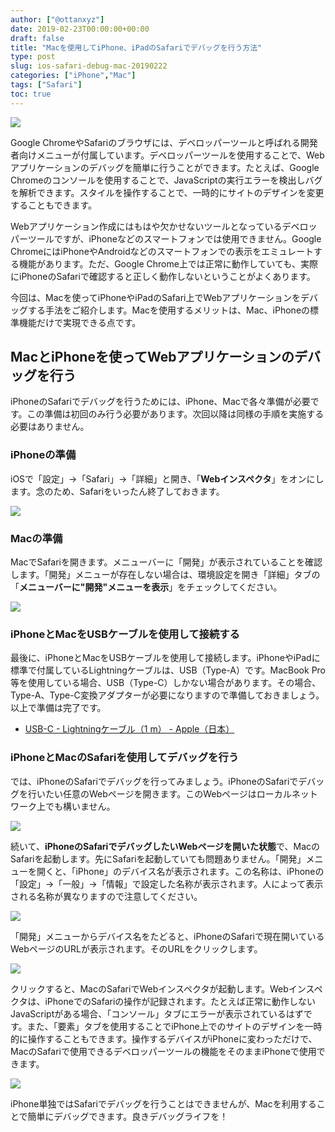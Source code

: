 ```yaml
---
author: ["@ottanxyz"]
date: 2019-02-23T00:00:00+00:00
draft: false
title: "Macを使用してiPhone、iPadのSafariでデバッグを行う方法"
type: post
slug: ios-safari-debug-mac-20190222
categories: ["iPhone","Mac"]
tags: ["Safari"]
toc: true
---
```


![](/uploads/2019/02/190222-f3634302e6a7067.jpg)

Google ChromeやSafariのブラウザには、デベロッパーツールと呼ばれる開発者向けメニューが付属しています。デベロッパーツールを使用することで、Webアプリケーションのデバッグを簡単に行うことができます。たとえば、Google Chromeのコンソールを使用することで、JavaScriptの実行エラーを検出しバグを解析できます。スタイルを操作することで、一時的にサイトのデザインを変更することもできます。

Webアプリケーション作成にはもはや欠かせないツールとなっているデベロッパーツールですが、iPhoneなどのスマートフォンでは使用できません。Google ChromeにはiPhoneやAndroidなどのスマートフォンでの表示をエミュレートする機能があります。ただ、Google Chrome上では正常に動作していても、実際にiPhoneのSafariで確認すると正しく動作しないということがよくあります。

今回は、Macを使ってiPhoneやiPadのSafari上でWebアプリケーションをデバッグする手法をご紹介します。Macを使用するメリットは、Mac、iPhoneの標準機能だけで実現できる点です。

## MacとiPhoneを使ってWebアプリケーションのデバッグを行う

iPhoneのSafariでデバッグを行うためには、iPhone、Macで各々準備が必要です。この準備は初回のみ行う必要があります。次回以降は同様の手順を実施する必要はありません。

### iPhoneの準備

iOSで「設定」→「Safari」→「詳細」と開き、「**Webインスペクタ**」をオンにします。念のため、Safariをいったん終了しておきます。

![](/uploads/2019/02/190223-92d312e6a706567.jpeg)

### Macの準備

MacでSafariを開きます。メニューバーに「開発」が表示されていることを確認します。「開発」メニューが存在しない場合は、環境設定を開き「詳細」タブの「**メニューバーに"開発"メニューを表示**」をチェックしてください。

![](/uploads/2019/02/190222-12e31392e706e67.png)

### iPhoneとMacをUSBケーブルを使用して接続する

最後に、iPhoneとMacをUSBケーブルを使用して接続します。iPhoneやiPadに標準で付属しているLightningケーブルは、USB（Type-A）です。MacBook Pro等を使用している場合、USB（Type-C）しかない場合があります。その場合、Type-A、Type-C変換アダプターが必要になりますので準備しておきましょう。以上で準備は完了です。

* [USB-C - Lightningケーブル（1 m） - Apple（日本）](https://www.apple.com/jp/shop/product/MQGJ2FE/A/usb-c-lightning%E3%82%B1%E3%83%BC%E3%83%96%E3%83%AB1-m?fnode=8b)

### iPhoneとMacのSafariを使用してデバッグを行う

では、iPhoneのSafariでデバッグを行ってみましょう。iPhoneのSafariでデバッグを行いたい任意のWebページを開きます。このWebページはローカルネットワーク上でも構いません。

![](/uploads/2019/02/190222-22d312e6a706567.jpeg)

続いて、**iPhoneのSafariでデバッグしたいWebページを開いた状態**で、MacのSafariを起動します。先にSafariを起動していても問題ありません。「開発」メニューを開くと、「iPhone」のデバイス名が表示されます。この名称は、iPhoneの「設定」→「一般」→「情報」で設定した名称が表示されます。人によって表示される名称が異なりますので注意してください。

![](/uploads/2019/02/190222-22e31372e706e67.png)

「開発」メニューからデバイス名をたどると、iPhoneのSafariで現在開いているWebページのURLが表示されます。そのURLをクリックします。

![](/uploads/2019/02/190222-22e32342e706e67.png)

クリックすると、MacのSafariでWebインスペクタが起動します。Webインスペクタは、iPhoneでのSafariの操作が記録されます。たとえば正常に動作しないJavaScriptがある場合、「コンソール」タブにエラーが表示されているはずです。また、「要素」タブを使用することでiPhone上でのサイトのデザインを一時的に操作することもできます。操作するデバイスがiPhoneに変わっただけで、MacのSafariで使用できるデベロッパーツールの機能をそのままiPhoneで使用できます。

![](/uploads/2019/02/190222-22e33302e706e67.png)

iPhone単独ではSafariでデバッグを行うことはできませんが、Macを利用することで簡単にデバッグできます。良きデバッグライフを！
